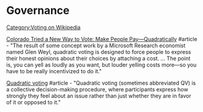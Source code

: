 # Governance

[Category:Voting on Wikipedia](https://en.wikipedia.org/wiki/Category:Voting)

[Colorado Tried a New Way to Vote: Make People Pay—Quadratically](https://www.wired.com/story/colorado-quadratic-voting-experiment/?CNDID=56448331&CNDID=56448331&bxid=MzU4MjA3ODc1OTY3S0&hasha=a4e0982fff34175ac7f7d1eb46fa9e04&hashb=6e073a1192b227f17ad7655d5d8555ee00214402&mbid=nl_041619_daily_list3_p2&source=DAILY_NEWSLETTER&utm_brand=wired&utm_mailing=WIRED%20NL%20041619%20%281%29&utm_medium=email&utm_source=nl) \#article - "The result of some concept work by a Microsoft Research economist named Glen Weyl, quadratic voting is designed to force people to express their honest opinions about their choices by attaching a cost. ... The point is, you can yell as loudly as you want, but louder yelling costs more—so you have to be really incentivized to do it."

[Quadratic voting](https://en.wikipedia.org/wiki/Quadratic_voting) \#article - "Quadratic voting \(sometimes abbreviated QV\) is a collective decision-making procedure, where participants express how strongly they feel about an issue rather than just whether they are in favor of it or opposed to it."

